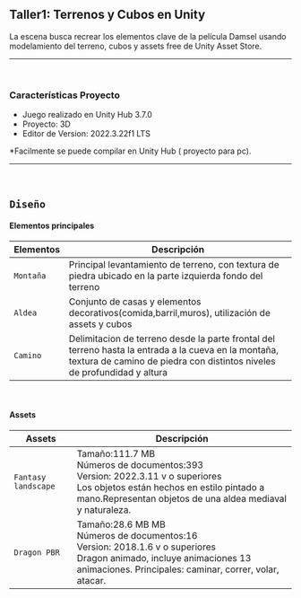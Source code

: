## Taller1: Terrenos y Cubos en Unity
La escena busca recrear los elementos clave de la película Damsel usando modelamiento del terreno, cubos y assets free de Unity Asset Store.

--------------------------------------------------------------------------------

<br/>

### Características Proyecto
* Juego realizado en Unity Hub 3.7.0
* Proyecto: 3D
* Editor de Version: 2022.3.22f1 LTS

*Facilmente se puede compilar en Unity Hub ( proyecto para pc).

--------------------------------------------------------------------------------

<br/>


## `Diseño`

#### **Elementos principales**
|Elementos|Descripción|
|--|--|
|`Montaña`| Principal levantamiento de terreno, con textura de piedra ubicado en la parte izquierda fondo del terreno|
|`Aldea`|Conjunto de casas y elementos decorativos(comida,barril,muros), utilización de assets y cubos|
|`Camino`|Delimitacion de terreno desde la parte frontal del terreno hasta la entrada a la cueva en la montaña, textura de camino de piedra con distintos niveles de profundidad y altura|

<br/>

#### **Assets**

|Assets|Descripción|
|--|--|
|`Fantasy landscape`|Tamaño:111.7 MB <br/> Números de documentos:393 <br/> Version: 2022.3.11 v o superiores <br/> Los objetos están hechos en estilo pintado a mano.Representan objetos de una aldea mediaval y naturaleza.|
|`Dragon PBR`|Tamaño:28.6 MB MB <br/> Números de documentos:16 <br/> Version: 2018.1.6 v o superiores <br/> Dragon animado, incluye animaciones 13 animaciones. Principales: caminar, correr, volar, atacar.|

<br/>



